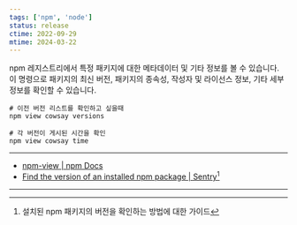 ```yaml
---
tags: ['npm', 'node']
status: release
ctime: 2022-09-29
mtime: 2024-03-22
---
```


npm 레지스트리에서 특정 패키지에 대한 메타데이터 및 기타 정보를 볼 수 있습니다. 이 명령으로 패키지의 최신 버전, 패키지의 종속성, 작성자 및 라이선스 정보, 기타 세부 정보를 확인할 수 있습니다.

```shell
# 이전 버전 리스트를 확인하고 싶을때
npm view cowsay versions

# 각 버전이 게시된 시간을 확인
npm view cowsay time
```

---

- [npm-view | npm Docs](https://docs.npmjs.com/cli/v6/commands/npm-view)
- [Find the version of an installed npm package | Sentry](https://sentry.io/answers/version-of-installed-npm-package/)[^1]

---

[^1]: 설치된 npm 패키지의 버전을 확인하는 방법에 대한 가이드